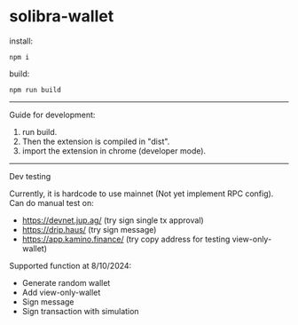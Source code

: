 # solibra-wallet

install:
```
npm i
```

build:
```
npm run build
```

----------

Guide for development:
1) run build.
2) Then the extension is compiled in "dist".
3) import the extension in chrome (developer mode).

----------

Dev testing

Currently, it is hardcode to use mainnet (Not yet implement RPC config). Can do manual test on:
- https://devnet.jup.ag/ (try sign single tx approval)
- https://drip.haus/ (try sign message)
- https://app.kamino.finance/ (try copy address for testing view-only-wallet)

Supported function at 8/10/2024:
- Generate random wallet
- Add view-only-wallet
- Sign message
- Sign transaction with simulation
